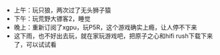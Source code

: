 - 上午：玩只狼，两次过了无头狮子猿
- 下午：玩荒野大镖客2，睡觉
- 晚上：重新订阅了xgpu，玩P5R，这个游戏确实上瘾，让人停不下来
- 这下雨，也不好出去玩，就在家玩游戏吧，把原子之心和hifi rush下载下来了，可以试试看